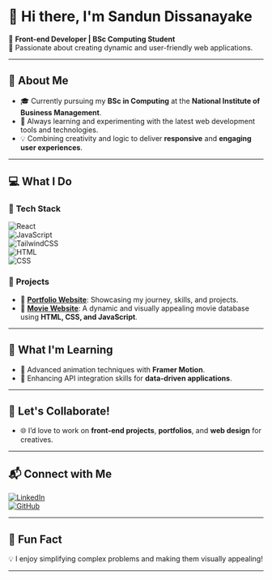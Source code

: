 # 👋 Hi there, I'm **Sandun Dissanayake**  

🌟 **Front-end Developer | BSc Computing Student**  
🚀 Passionate about creating dynamic and user-friendly web applications.  

---

## 📖 **About Me**  
- 🎓 Currently pursuing my **BSc in Computing** at the **National Institute of Business Management**.  
- 🌱 Always learning and experimenting with the latest web development tools and technologies.  
- 💡 Combining creativity and logic to deliver **responsive** and **engaging user experiences**.  

---

## 💻 **What I Do**  
### 🚀 **Tech Stack**  
![React](https://img.shields.io/badge/React-20232A?style=for-the-badge&logo=react&logoColor=61DAFB)  
![JavaScript](https://img.shields.io/badge/JavaScript-F7DF1E?style=for-the-badge&logo=javascript&logoColor=black)  
![TailwindCSS](https://img.shields.io/badge/TailwindCSS-06B6D4?style=for-the-badge&logo=tailwindcss&logoColor=white)  
![HTML](https://img.shields.io/badge/HTML5-E34F26?style=for-the-badge&logo=html5&logoColor=white)  
![CSS](https://img.shields.io/badge/CSS3-1572B6?style=for-the-badge&logo=css3&logoColor=white)  

### 🌟 **Projects**  
- 🔗 **[Portfolio Website](#)**: Showcasing my journey, skills, and projects.  
- 🎥 **[Movie Website](#)**: A dynamic and visually appealing movie database using **HTML, CSS, and JavaScript**.  

---

## 🎯 **What I'm Learning**  
- 🎨 Advanced animation techniques with **Framer Motion**.  
- 📡 Enhancing API integration skills for **data-driven applications**.  

---

## 🤝 **Let's Collaborate!**  
- 🌐 I’d love to work on **front-end projects**, **portfolios**, and **web design** for creatives.  

---

## 📬 **Connect with Me**  
[![LinkedIn](https://img.shields.io/badge/LinkedIn-0A66C2?style=for-the-badge&logo=linkedin&logoColor=white)](https://www.linkedin.com/in/sandun-dissanayake)  
[![GitHub](https://img.shields.io/badge/GitHub-181717?style=for-the-badge&logo=github&logoColor=white)](https://github.com/SandunDissanayake)  

---

## 🌟 **Fun Fact**  
💡 I enjoy simplifying complex problems and making them visually appealing!  

---

